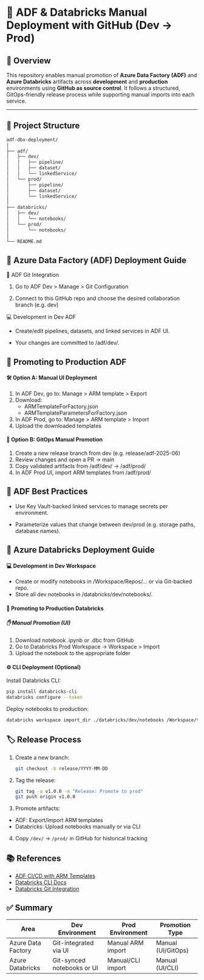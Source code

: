 # 🚀 ADF & Databricks Manual Deployment with GitHub (Dev → Prod)

## 📌 Overview

This repository enables manual promotion of **Azure Data Factory (ADF)** and **Azure Databricks** artifacts across **development** and **production** environments using **GitHub as source control**. It follows a structured, GitOps-friendly release process while supporting manual imports into each service.

---

## 🧱 Project Structure
```bash
adf-dbx-deployment/
│
├── adf/
│   ├── dev/
│   │   ├── pipeline/
│   │   ├── dataset/
│   │   └── linkedService/
│   └── prod/
│       ├── pipeline/
│       ├── dataset/
│       └── linkedService/
│
├── databricks/
│   ├── dev/
│   │   └── notebooks/
│   └── prod/
│       └── notebooks/
│
└── README.md
```

## 🧩 Azure Data Factory (ADF) Deployment Guide
🔁 ADF Git Integration

1. Go to ADF Dev > Manage > Git Configuration

2. Connect to this GitHub repo and choose the desired collaboration branch (e.g. dev)

💻 Development in Dev ADF

- Create/edit pipelines, datasets, and linked services in ADF UI.

- Your changes are committed to /adf/dev/.

## 🚀 Promoting to Production ADF
#### 🛠 Option A: Manual UI Deployment

1. In ADF Dev, go to: Manage > ARM template > Export
2. Download:
   - ARMTemplateForFactory.json
   - ARMTemplateParametersForFactory.json
3. In ADF Prod, go to: Manage > ARM template > Import
4. Upload the downloaded templates

#### 🧪 Option B: GitOps Manual Promotion

1. Create a new release branch from dev (e.g. release/adf-2025-06)
2. Review changes and open a PR → main
3. Copy validated artifacts from /adf/dev/ → /adf/prod/
4. In ADF Prod UI, import ARM templates from /adf/prod/

## 🧠 ADF Best Practices

- Use Key Vault-backed linked services to manage secrets per environment.

- Parameterize values that change between dev/prod (e.g. storage paths, database names).

## 🔷 Azure Databricks Deployment Guide
#### 💻 Development in Dev Workspace
- Create or modify notebooks in /Workspace/Repos/... or via Git-backed repo.
- Store all dev notebooks in /databricks/dev/notebooks/.
#### 🚀 Promoting to Production Databricks
##### ✋ Manual Promotion (UI)
1. Download notebook .ipynb or .dbc from GitHub
2. Go to Databricks Prod Workspace → Workspace > Import
3. Upload the notebook to the appropriate folder

#### ⚙️ CLI Deployment (Optional)
Install Databricks CLI:
```bash
pip install databricks-cli
databricks configure --token
```
Deploy notebooks to production:
```bash
databricks workspace import_dir ./databricks/dev/notebooks /Workspace/target-folder
```

## 🏷️ Release Process
1. Create a new branch:
    ```bash
    git checkout -b release/YYYY-MM-DD
    ```
2. Tag the release:
    ```bash
    git tag -a v1.0.0 -m "Release: Promote to prod"
    git push origin v1.0.0
    ```
3. Promote artifacts:
- ADF: Export/import ARM templates
- Databricks: Upload notebooks manually or via CLI
4. Copy `/dev/` → `/prod/` in GitHub for historical tracking

## 📚 References
- [ADF CI/CD with ARM Templates](https://learn.microsoft.com/en-us/azure/data-factory/continuous-integration-delivery)
- [Databricks CLI Docs](https://learn.microsoft.com/en-us/azure/databricks/dev-tools/cli/)
- [Databricks Git Integration](https://learn.microsoft.com/en-us/azure/databricks/repos/)

## ✅ Summary
| Area               | Dev Environment            | Prod Environment  | Promotion Type     |
| ------------------ | -------------------------- | ----------------- | ------------------ |
| Azure Data Factory | Git-integrated via UI      | Manual ARM import | Manual (UI/GitOps) |
| Azure Databricks   | Git-synced notebooks or UI | Manual/CLI import | Manual (UI/CLI)    |